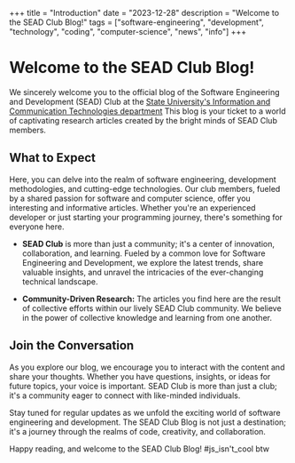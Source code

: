 +++
title = "Introduction"
date = "2023-12-28"
description = "Welcome to the SEAD Club Blog!"
tags = ["software-engineering", "development", "technology", "coding", "computer-science", "news", "info"]
+++

# Welcome to the SEAD Club Blog!

We sincerely welcome you to the official blog of the Software Engineering and Development (SEAD) Club at the [State University's Information and Communication Technologies department](https://duikt.edu.ua) This blog is your ticket to a world of captivating research articles created by the bright minds of SEAD Club members.

## What to Expect

Here, you can delve into the realm of software engineering, development methodologies, and cutting-edge technologies. Our club members, fueled by a shared passion for software and computer science, offer you interesting and informative articles. Whether you're an experienced developer or just starting your programming journey, there's something for everyone here.

- **SEAD Club** is more than just a community; it's a center of innovation, collaboration, and learning. Fueled by a common love for Software Engineering and Development, we explore the latest trends, share valuable insights, and unravel the intricacies of the ever-changing technical landscape.

- **Community-Driven Research:** The articles you find here are the result of collective efforts within our lively SEAD Club community. We believe in the power of collective knowledge and learning from one another.

## Join the Conversation

As you explore our blog, we encourage you to interact with the content and share your thoughts. Whether you have questions, insights, or ideas for future topics, your voice is important. SEAD Club is more than just a club; it's a community eager to connect with like-minded individuals.

Stay tuned for regular updates as we unfold the exciting world of software engineering and development. The SEAD Club Blog is not just a destination; it's a journey through the realms of code, creativity, and collaboration.

Happy reading, and welcome to the SEAD Club Blog! #js_isn't_cool btw
